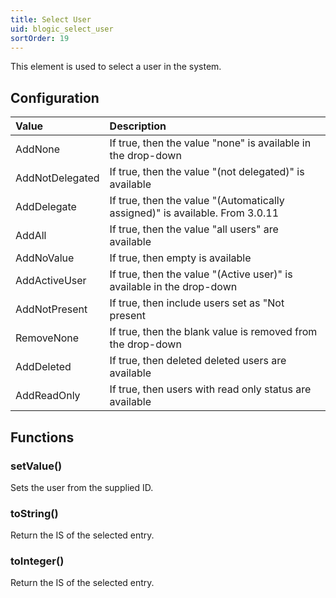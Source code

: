 ```yaml
---
title: Select User
uid: blogic_select_user
sortOrder: 19
---
```


This element is used to select a user in the system.

## Configuration

| Value             | Description                  |
|:------------------|:-----------------------------|
| AddNone           | If true, then the value "none" is available in the drop-down |
| AddNotDelegated   | If true, then the value "(not delegated)" is available |
| AddDelegate       | If true, then the value "(Automatically assigned)" is available. From 3.0.11 |
| AddAll            | If true, then the value "all users" are available |
| AddNoValue        | If true, then empty is available |
| AddActiveUser     | If true, then the value "(Active user)" is available in the drop-down |
| AddNotPresent     | If true, then include users set as "Not present |
| RemoveNone        | If true, then the blank value is removed from the drop-down |
| AddDeleted        | If true, then deleted deleted users are available |
| AddReadOnly       | If true, then users with read only status are available|

## Functions

### setValue()

Sets the user from the supplied ID.

### toString()

Return the IS of the selected entry.

### toInteger()

Return the IS of the selected entry.
